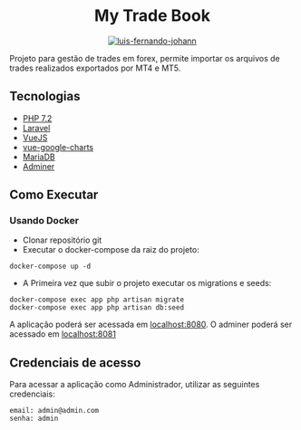 <h1 align="center">
  My Trade Book
</h1>

<p align="center">
<a href="https://www.linkedin.com/in/luis-fernando-johann/">
 <img src="https://img.shields.io/badge/-LinkedIn-02569B?logo=linkedin&logoColor=white&style=fot-the-badge" alt="luis-fernando-johann" />
</a>
</p>

Projeto para gestão de trades em forex, permite importar os arquivos de trades realizados exportados por MT4 e MT5.

## Tecnologias
 
- [PHP 7.2](https://www.php.net/releases/7_2_0.php)
- [Laravel](https://laravel.com/)
- [VueJS](https://br.vuejs.org/)
- [vue-google-charts](https://vuejsprojects.com/vue-google-charts)
- [MariaDB](https://mariadb.org/)
- [Adminer](https://hub.docker.com/_/adminer/)

## Como Executar

### Usando Docker
- Clonar repositório git
- Executar o docker-compose da raiz do projeto:
```
docker-compose up -d
```
- A Primeira vez que subir o projeto executar os migrations e seeds:
```
docker-compose exec app php artisan migrate
docker-compose exec app php artisan db:seed
```

A aplicação poderá ser acessada em [localhost:8080](http://localhost:8080).
O adminer poderá ser acessado em [localhost:8081](http://localhost:8081)

## Credenciais de acesso

Para acessar a aplicação como Administrador, utilizar as seguintes credenciais:
```
email: admin@admin.com
senha: admin
```